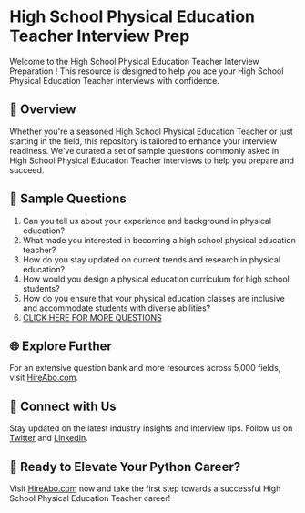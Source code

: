 # High School Physical Education Teacher Interview Prep

Welcome to the High School Physical Education Teacher Interview Preparation ! This resource is designed to help you ace your High School Physical Education Teacher interviews with confidence.

## 🚀 Overview

Whether you're a seasoned High School Physical Education Teacher or just starting in the field, this repository is tailored to enhance your interview readiness. We've curated a set of sample questions commonly asked in High School Physical Education Teacher interviews to help you prepare and succeed.

## 📝 Sample Questions

1. Can you tell us about your experience and background in physical education?
2. What made you interested in becoming a high school physical education teacher?
3. How do you stay updated on current trends and research in physical education?
4. How would you design a physical education curriculum for high school students?
5. How do you ensure that your physical education classes are inclusive and accommodate students with diverse abilities?
6. [CLICK HERE FOR MORE QUESTIONS](https://hireabo.com/job/15_4_12/High%20School%20Physical%20Education%20Teacher)

## 🌐 Explore Further

For an extensive question bank and more resources across 5,000 fields, visit [HireAbo.com](https://www.hireabo.com).

## 📱 Connect with Us

Stay updated on the latest industry insights and interview tips. Follow us on [Twitter](https://twitter.com/hireabo) and [LinkedIn](https://www.linkedin.com/in/hire-abo-3609972a8/).

## 🚀 Ready to Elevate Your Python Career?

Visit [HireAbo.com](https://www.hireabo.com) now and take the first step towards a successful High School Physical Education Teacher career!